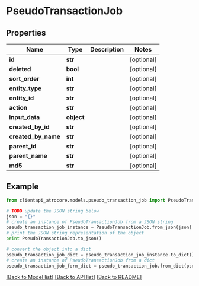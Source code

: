 # PseudoTransactionJob


## Properties
Name | Type | Description | Notes
------------ | ------------- | ------------- | -------------
**id** | **str** |  | [optional] 
**deleted** | **bool** |  | [optional] 
**sort_order** | **int** |  | [optional] 
**entity_type** | **str** |  | [optional] 
**entity_id** | **str** |  | [optional] 
**action** | **str** |  | [optional] 
**input_data** | **object** |  | [optional] 
**created_by_id** | **str** |  | [optional] 
**created_by_name** | **str** |  | [optional] 
**parent_id** | **str** |  | [optional] 
**parent_name** | **str** |  | [optional] 
**md5** | **str** |  | [optional] 

## Example

```python
from clientapi_atrocore.models.pseudo_transaction_job import PseudoTransactionJob

# TODO update the JSON string below
json = "{}"
# create an instance of PseudoTransactionJob from a JSON string
pseudo_transaction_job_instance = PseudoTransactionJob.from_json(json)
# print the JSON string representation of the object
print PseudoTransactionJob.to_json()

# convert the object into a dict
pseudo_transaction_job_dict = pseudo_transaction_job_instance.to_dict()
# create an instance of PseudoTransactionJob from a dict
pseudo_transaction_job_form_dict = pseudo_transaction_job.from_dict(pseudo_transaction_job_dict)
```
[[Back to Model list]](../README.md#documentation-for-models) [[Back to API list]](../README.md#documentation-for-api-endpoints) [[Back to README]](../README.md)


